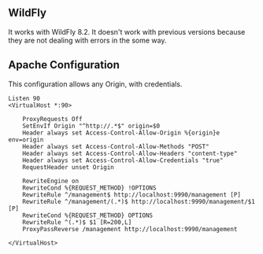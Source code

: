 WildFly
----

It works with WildFly 8.2. It doesn't work with previous versions because they are not dealing with errors in the some way.


Apache Configuration
----

This configuration allows any Origin, with credentials.

    Listen 90
    <VirtualHost *:90>

        ProxyRequests Off
        SetEnvIf Origin "^http://.*$" origin=$0
        Header always set Access-Control-Allow-Origin %{origin}e env=origin
        Header always set Access-Control-Allow-Methods "POST"
        Header always set Access-Control-Allow-Headers "content-type"
        Header always set Access-Control-Allow-Credentials "true"
        RequestHeader unset Origin

        RewriteEngine on
        RewriteCond %{REQUEST_METHOD} !OPTIONS
        RewriteRule ^/management$ http://localhost:9990/management [P]
        RewriteRule ^/management/(.*)$ http://localhost:9990/management/$1 [P]
        RewriteCond %{REQUEST_METHOD} OPTIONS
        RewriteRule ^(.*)$ $1 [R=200,L]
        ProxyPassReverse /management http://localhost:9990/management

    </VirtualHost>


